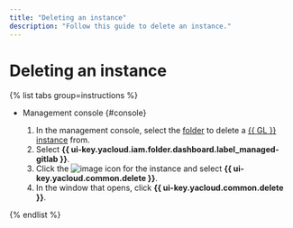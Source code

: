 ```yaml
---
title: "Deleting an instance"
description: "Follow this guide to delete an instance."
---
```


# Deleting an instance

{% list tabs group=instructions %}

- Management console {#console}

  1. In the management console, select the [folder](../../../resource-manager/concepts/resources-hierarchy.md#folder) to delete a [{{ GL }} instance](../../concepts/index.md#instance) from.
  1. Select **{{ ui-key.yacloud.iam.folder.dashboard.label_managed-gitlab }}**.
  1. Click the ![image](../../../_assets/console-icons/ellipsis.svg) icon for the instance and select **{{ ui-key.yacloud.common.delete }}**.
  1. In the window that opens, click **{{ ui-key.yacloud.common.delete }}**.

{% endlist %}